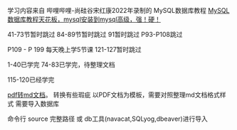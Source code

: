 学习内容来自 哔哩哔哩-尚硅谷宋红康2022年录制的
MySQL数据库教程
[MySQL数据库教程天花板，mysql安装到mysql高级，强！硬！](https://www.bilibili.com/video/BV1iq4y1u7vj?vd_source=bbcfa9c97b678f7863791a62aa7d0eb3)

41-73节暂时跳过
84-89节暂时跳过
91暂时跳过
P93-P108跳过



P109 -  P 199   每天晚上学5节课
121-127暂时跳过

1-40已学完
74-83已学完，待整理文档

115-120已经学完

 [pdf转md文档](https://pdf2md.morethan.io/)。 转换有些瑕疵
以PDF文档为模板，需要对照整理md文档格式样式
需要导入数据库
[](/资料/atguigudb.sql)

命令行 source 完整路径 或 db工具(navacat,SQLyog,dbeaver)进行导入
